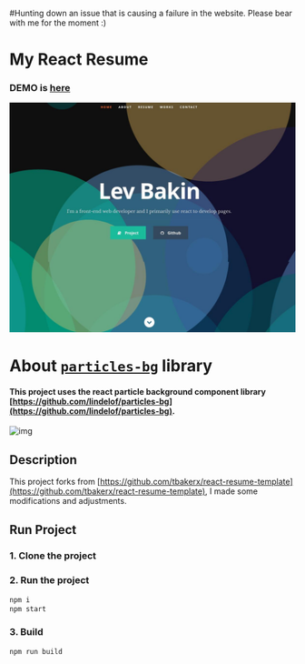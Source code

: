 #Hunting down an issue that is causing a failure in the website. Please bear with me for the moment :)

# My React Resume     

### DEMO is [here](lbakin.github.io)

![img](https://github.com/lbakin/lbakin.github.io/blob/master/public/images/img.jpg)

# About [`particles-bg`](https://github.com/lindelof/particles-bg) library
#### This project uses the react particle background component library [https://github.com/lindelof/particles-bg](https://github.com/lindelof/particles-bg).

![img](https://github.com/lindelof/particles-bg/raw/master/image/03.jpg?raw=true)

## Description
This project forks from [https://github.com/tbakerx/react-resume-template](https://github.com/tbakerx/react-resume-template), I made some modifications and adjustments.

## Run Project
### 1. Clone the project

### 2. Run the project
```shell
npm i
npm start
```

### 3. Build
```shell
npm run build
```

